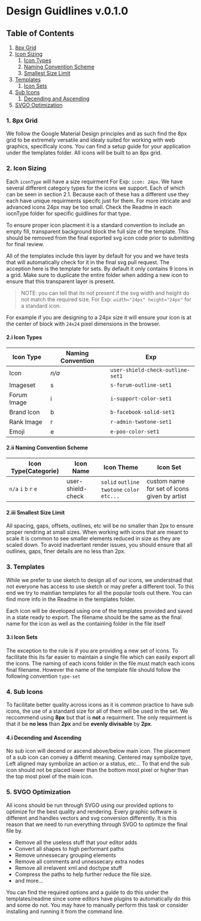 # Design Guidlines v.0.1.0

## Table of Contents

1. [8px Grid](#1-8px-grid)
2. [Icon Sizing](#2-icon-sizing)
	1. [Icon Types](#2i-icon-types)
	2. [Naming Convention Scheme](#2ii-naming-convention-scheme) 
	3. [Smallest Size Limit](#2iii-smallest-size-limit)
3. [Templates](#3-templates)
	1. [Icon Sets](#3i-icon-sets)
4. [Sub Icons](#4-sub-icons)
	1. [Decending and Ascending](#4i-decending-and-ascending)
5. [SVGO Optimization](#5-svgo-optimization)

### 1. 8px Grid

We follow the Google Material Design principles and as such find the 8px grid to be extremely versatile and idealy suited for working with web graphics, specificaly icons. You can find a setup guide for your application under the templates folder. All icons will be built to an 8px grid.

### 2. Icon Sizing

Each `iconType` will have a size requirment For Exp: `icon: 24px`. We have several different category types for the icons we support. Each of which can be seen in section 2.1. Because each of these has a different use they each have unique requirments specifc just for them. For more intricate and advanced icons 24px may be too small. Check the Readme in each iocnType folder for specific guidlines for that type.

To ensure proper icon placment it is a standard convention to include an empty fill, transparent background block the full size of the template. This should be removed from the final exported svg icon code prior to submitting for final review.

All of the templates include this layer by default for you and we have tests that will automatically check for it in the final svg pull request. The acception here is the template for sets. By default it only contains 9 icons in a grid. Make sure to duplicate the entire folder when adding a new icon to ensure that this transparent layer is present.

> NOTE: you can tell that its not present if the svg width and height do not match the required size. For Exp: `width="24px" height="24px"` for a standard icon.

For example if you are designing to a 24px size it will ensure your icon is at the center of block with `24x24` pixel dimensions in the browser.

#### 2.i Icon Types
| Icon Type  | Naming Convention | Exp |
| ------------- | ------------- | ------------- |
| Icon  | *n/a* | `user-shield-check-outline-set1` |
| Imageset  | s  | `s-forum-outline-set1`|
| Forum Image  | i  | `i-support-color-set1` |
| Brand Icon  | b  | `b-facebook-solid-set1` |
| Rank Image  | r  | `r-admin-twotone-set1` |
| Emoji  | e  | `e-poo-color-set1` |

#### 2.ii Naming Convention Scheme

| Icon Type(Categorie) | Icon Name | Icon Theme | Icon Set |
|----------------------|------------------------|------------|----------|
| `n/a` `i` `b` `r` `e` | user-shield-check | `solid` `outline` `twotone` `color` `etc...` | custom name for set of icons given by artist |

#### 2.iii Smallest Size Limit

All spacing, gaps, offsets, outlines, etc will be no smaller than 2px to ensure proper rendring at small sizes. When working with icons that are meant to scale it is common to see smaller elements reduced in size as they are scaled down. To avoid inadvertant render issues, you should ensure that all outlines, gaps, finer details are no less than 2px.

### 3. Templates

While we prefer to use sketch to design all of our icons, we understnad that not everyone has access to use sketch or may prefer a different tool. To this end we try to maintian templates for all the popular tools out there. You can find more info in the Readme in the templates folder.

Each icon will be developed using one of the templates provided and saved in a state ready to export. The filename should be the same as the final name for the icon as well as the containing folder in the file itself

#### 3.i Icon Sets

The exception to the rule is if you are providing a new set of icons. To facilitate this its far easier to maintain a single file which can easily export all the icons. The naming of each icons folder in the file must match each icons final filename. However the name of the template file should follow the following convention `type-set`

### 4. Sub Icons

To facilitate better quality across icons as it is common practice to have sub icons, the use of a standard size for all of them will be used in the set. We reccommend using **8px** but that is **not** a requirment. The only requirment is that it be **no less** than **2px** and be **evenly divisable** by **2px**.

#### 4.i Decending and Ascending

No sub icon will decend or ascend above/below main icon. The placement of a sub icon can convey a differnt meaning. Centered may symbolize tpye, Left aligned may symbolize an action or a status, etc... To that end the sub icon should not be placed lower than the bottom most pixel or higher than the top most pixel of the main icon.

### 5. SVGO Optimization

All icons should be run through SVGO using our provided options to optimize for the best quality and rendering. Every graphic software is different and handles vectors and svg conversion differently. It is this reason that we need to run everything through SVGO to optimize the final file by.
- Remove all the useless stuff that your editor adds
- Convert all shapes to high performant paths
- Remove unnessecary grouping elements
- Remove all comments and unnessecary extra nodes
- Remove all irrelavent xml and doctype stuff
- Compress the paths to help further reduce the file size.
- and more...

You can find the required options and a guide to do this under the templates/readme since some editors have plugins to automatically do this and some do not. You may have to manually perform this task or consider installing and running it from the command line.
